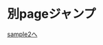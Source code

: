 <!DOCTYPE html>
<html>
  <head>
    <meta charset="utf-8">
    <title>sample</title>
  </head>
  <body>
    <h1>別pageジャンプ</h1>
    <p>
      <a href="login.jsp">sample2へ</a>
    </p>
  </body>
</html>
